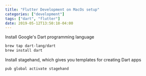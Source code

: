 ```yaml
---
title: "Flutter Development on MacOs setup"
categories: ["development"]
tags: ["dart", "flutter"]
date: 2019-05-12T13:50:18-04:00
---
```


Install Google's Dart programming language

```bash
brew tap dart-lang/dart
brew install dart
```

Install stagehand, which gives you templates for creating Dart apps

```bash
pub global activate stagehand
```
